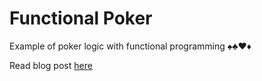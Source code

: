 # Functional Poker

Example of poker logic with functional programming ♠️♣️♥️️♦️️

Read blog post [here](https://alexandrehtrb.github.io/posts/2024/06/introduction-to-functional-programming/)
